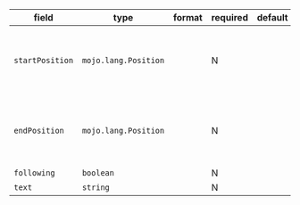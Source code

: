 | field | type | format | required | default | description |
|---|---|---|---|---|---|
| `startPosition` | `mojo.lang.Position` |  | N |  | position of first character belonging to the LineComment |
| `endPosition` | `mojo.lang.Position` |  | N |  | position of first character immediately after the LineComment |
| `following` | `boolean` |  | N |  |
| `text` | `string` |  | N |  |
